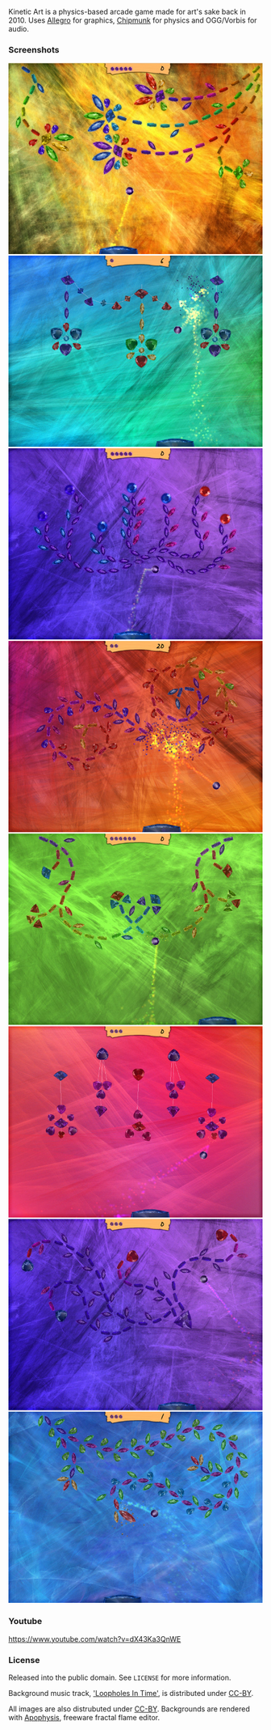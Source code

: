 Kinetic Art is a physics-based arcade game made for art's sake back in 2010. Uses [Allegro](http://liballeg.org/) for graphics, [Chipmunk](https://chipmunk-physics.net/) for physics and OGG/Vorbis for audio.

### Screenshots

![Screenshot 1](img/01.jpg)  
![Screenshot 2](img/02.jpg)  
![Screenshot 3](img/03.jpg)  
![Screenshot 4](img/04.jpg)  
![Screenshot 5](img/05.jpg)  
![Screenshot 6](img/06.jpg)  
![Screenshot 7](img/07.jpg)  
![Screenshot 8](img/08.jpg)  

### Youtube

https://www.youtube.com/watch?v=dX43Ka3QnWE

### License

Released into the public domain.
See ``LICENSE`` for more information.

Background music track, ['Loopholes In Time'](https://alonetone.com/author/tracks/loopholes-in-time), is distributed under [CC-BY](https://creativecommons.org/licenses/by/3.0/).

All images are also distrubuted under [CC-BY](https://creativecommons.org/licenses/by/3.0/).
Backgrounds are rendered with [Apophysis](http://www.apophysis.org/), freeware fractal flame editor.
